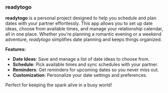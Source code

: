 ### readytogo

**readytogo** is a personal project designed to help you schedule and plan dates with your partner effortlessly. This app allows you to set up date ideas, choose from available times, and manage your relationship calendar, all in one place. Whether you’re planning a romantic evening or a weekend adventure, *readytogo* simplifies date planning and keeps things organized.

**Features:**
- **Date Ideas**: Save and manage a list of date ideas to choose from.
- **Schedule**: Pick available times and sync schedules with your partner.
- **Reminders**: Get reminders for upcoming dates so you never miss out.
- **Customization**: Personalize your date settings and preferences.
  
Perfect for keeping the spark alive in a busy world!

